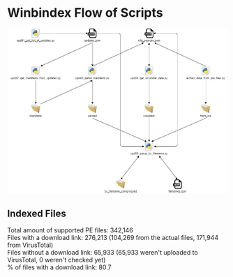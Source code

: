 # Winbindex Flow of Scripts

![winbindex-scripts-flow.png](winbindex-scripts-flow.png)

## Indexed Files

<!--FileStats-->
Total amount of supported PE files: 342,146  
Files with a download link: 276,213 (104,269 from the actual files, 171,944 from VirusTotal)  
Files without a download link: 65,933 (65,933 weren't uploaded to VirusTotal, 0 weren't checked yet)  
% of files with a download link: 80.7  
<!--/FileStats-->
